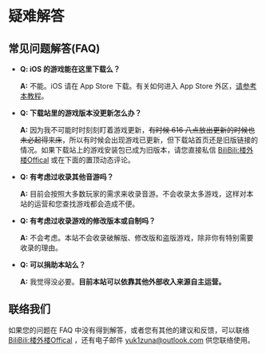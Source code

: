 # 疑难解答

## 常见问题解答(FAQ)

- **Q: iOS 的游戏能在这里下载么？**

  **A:** 不能。iOS 请在 App Store 下载。有关如何进入 App Store 外区，[请参考本教程](appleid)。

- **Q: 下载站里的游戏版本没更新怎么办？**

  **A:** 因为我不可能时时刻刻盯着游戏更新，~~有时候 616 八点放出更新的时候也未必起得来床~~，所以有时候会出现游戏已更新，但下载站首页还是旧版链接的情况。如果下载站上的游戏安装包已成为旧版本，请您直接私信 [BiliBili:楼外楼Offical](https://space.bilibili.com/319171871) 或在下面的置顶动态评论。
  
- **Q: 有考虑过收录其他音游吗？**

  **A:** 目前会按照大多数玩家的需求来收录音游。不会收录太多游戏，这样对本站的运营和您查找游戏都会造成不便。

- **Q: 有考虑过收录游戏的修改版本或自制吗？**

  **A:** 不会考虑。本站不会收录破解版、修改版和盗版游戏，除非你有特别需要收录的理由。

- **Q: 可以捐助本站么？**

  **A:** 我觉得没必要。**目前本站可以依靠其他外部收入来源自主运营。**


## 联络我们

如果您的问题在 FAQ 中没有得到解答，或者您有其他的建议和反馈，可以联络 [BiliBili:楼外楼Offical](https://space.bilibili.com/319171871) ，还有电子邮件 yuk1zuna@outlook.com 供您联络使用。
